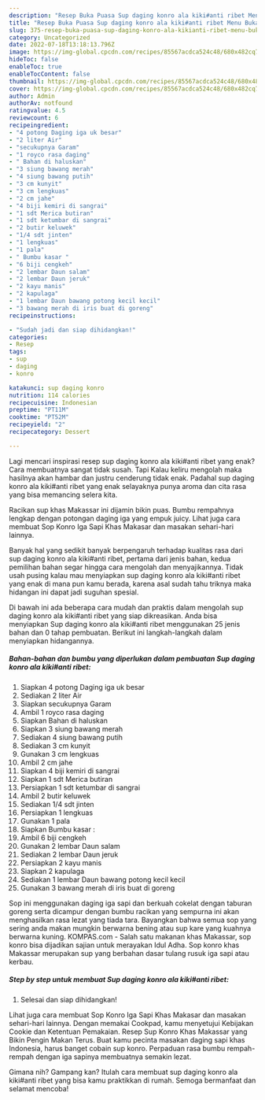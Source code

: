 ```yaml
---
description: "Resep Buka Puasa Sup daging konro ala kiki#anti ribet Menu Buka Puas"
title: "Resep Buka Puasa Sup daging konro ala kiki#anti ribet Menu Buka Puas"
slug: 375-resep-buka-puasa-sup-daging-konro-ala-kikianti-ribet-menu-buka-puas
category: Uncategorized
date: 2022-07-18T13:18:13.796Z
image: https://img-global.cpcdn.com/recipes/85567acdca524c48/680x482cq70/sup-daging-konro-ala-kikianti-ribet-foto-resep-utama.jpg
hideToc: false
enableToc: true
enableTocContent: false
thumbnail: https://img-global.cpcdn.com/recipes/85567acdca524c48/680x482cq70/sup-daging-konro-ala-kikianti-ribet-foto-resep-utama.jpg
cover: https://img-global.cpcdn.com/recipes/85567acdca524c48/680x482cq70/sup-daging-konro-ala-kikianti-ribet-foto-resep-utama.jpg
author: Admin
authorAv: notfound
ratingvalue: 4.5
reviewcount: 6
recipeingredient:
- "4 potong Daging iga uk besar"
- "2 liter Air"
- "secukupnya Garam"
- "1 royco rasa daging"
- " Bahan di haluskan"
- "3 siung bawang merah"
- "4 siung bawang putih"
- "3 cm kunyit"
- "3 cm lengkuas"
- "2 cm jahe"
- "4 biji kemiri di sangrai"
- "1 sdt Merica butiran"
- "1 sdt ketumbar di sangrai"
- "2 butir keluwek"
- "1/4 sdt jinten"
- "1 lengkuas"
- "1 pala"
- " Bumbu kasar "
- "6 biji cengkeh"
- "2 lembar Daun salam"
- "2 lembar Daun jeruk"
- "2 kayu manis"
- "2 kapulaga"
- "1 lembar Daun bawang potong kecil kecil"
- "3 bawang merah di iris buat di goreng"
recipeinstructions:

- "Sudah jadi dan siap dihidangkan!"
categories:
- Resep
tags:
- sup
- daging
- konro

katakunci: sup daging konro 
nutrition: 114 calories
recipecuisine: Indonesian
preptime: "PT11M"
cooktime: "PT52M"
recipeyield: "2"
recipecategory: Dessert

---
```



Lagi mencari inspirasi resep sup daging konro ala kiki#anti ribet yang enak? Cara membuatnya sangat tidak susah. Tapi Kalau keliru mengolah maka hasilnya akan hambar dan justru cenderung tidak enak. Padahal sup daging konro ala kiki#anti ribet yang enak selayaknya punya aroma dan cita rasa yang bisa memancing selera kita.


Racikan sup khas Makassar ini dijamin bikin puas. Bumbu rempahnya lengkap dengan potongan daging iga yang empuk juicy. Lihat juga cara membuat Sop Konro Iga Sapi Khas Makasar dan masakan sehari-hari lainnya.

Banyak hal yang sedikit banyak berpengaruh terhadap kualitas rasa dari sup daging konro ala kiki#anti ribet, pertama dari jenis bahan, kedua pemilihan bahan segar hingga cara mengolah dan menyajikannya. Tidak usah pusing kalau mau menyiapkan sup daging konro ala kiki#anti ribet yang enak di mana pun kamu berada, karena asal sudah tahu triknya maka hidangan ini dapat jadi suguhan spesial.


Di bawah ini ada beberapa cara mudah dan praktis dalam mengolah sup daging konro ala kiki#anti ribet yang siap dikreasikan. Anda bisa menyiapkan Sup daging konro ala kiki#anti ribet menggunakan 25 jenis bahan dan 0 tahap pembuatan. Berikut ini langkah-langkah dalam menyiapkan hidangannya.

<!--inarticleads1-->

##### Bahan-bahan dan bumbu yang diperlukan dalam pembuatan Sup daging konro ala kiki#anti ribet:

1. Siapkan 4 potong Daging iga uk besar
1. Sediakan 2 liter Air
1. Siapkan secukupnya Garam
1. Ambil 1 royco rasa daging
1. Siapkan  Bahan di haluskan
1. Siapkan 3 siung bawang merah
1. Sediakan 4 siung bawang putih
1. Sediakan 3 cm kunyit
1. Gunakan 3 cm lengkuas
1. Ambil 2 cm jahe
1. Siapkan 4 biji kemiri di sangrai
1. Siapkan 1 sdt Merica butiran
1. Persiapkan 1 sdt ketumbar di sangrai
1. Ambil 2 butir keluwek
1. Sediakan 1/4 sdt jinten
1. Persiapkan 1 lengkuas
1. Gunakan 1 pala
1. Siapkan  Bumbu kasar :
1. Ambil 6 biji cengkeh
1. Gunakan 2 lembar Daun salam
1. Sediakan 2 lembar Daun jeruk
1. Persiapkan 2 kayu manis
1. Siapkan 2 kapulaga
1. Sediakan 1 lembar Daun bawang potong kecil kecil
1. Gunakan 3 bawang merah di iris buat di goreng


Sop ini menggunakan daging iga sapi dan berkuah cokelat dengan taburan goreng serta dicampur dengan bumbu racikan yang sempurna ini akan menghasilkan rasa lezat yang tiada tara. Bayangkan bahwa semua sop yang sering anda makan mungkin berwarna bening atau sup kare yang kuahnya berwarna kuning. KOMPAS.com - Salah satu makanan khas Makassar, sop konro bisa dijadikan sajian untuk merayakan Idul Adha. Sop konro khas Makassar merupakan sup yang berbahan dasar tulang rusuk iga sapi atau kerbau. 

<!--inarticleads2-->

##### Step by step untuk membuat Sup daging konro ala kiki#anti ribet:


1. Selesai dan siap dihidangkan!

Lihat juga cara membuat Sop Konro Iga Sapi Khas Makasar dan masakan sehari-hari lainnya. Dengan memakai Cookpad, kamu menyetujui Kebijakan Cookie dan Ketentuan Pemakaian. Resep Sup Konro Khas Makassar yang Bikin Pengin Makan Terus. Buat kamu pecinta masakan daging sapi khas Indonesia, harus banget cobain sup konro. Perpaduan rasa bumbu rempah-rempah dengan iga sapinya membuatnya semakin lezat. 

Gimana nih? Gampang kan? Itulah cara membuat sup daging konro ala kiki#anti ribet yang bisa kamu praktikkan di rumah. Semoga bermanfaat dan selamat mencoba!
